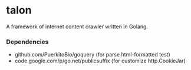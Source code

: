 talon
=====

A framework of internet content crawler written in Golang.

### Dependencies

+ github.com/PuerkitoBio/goquery (for parse html-formatted test)
+ code.google.com/p/go.net/publicsuffix (for customize http.CookieJar)
